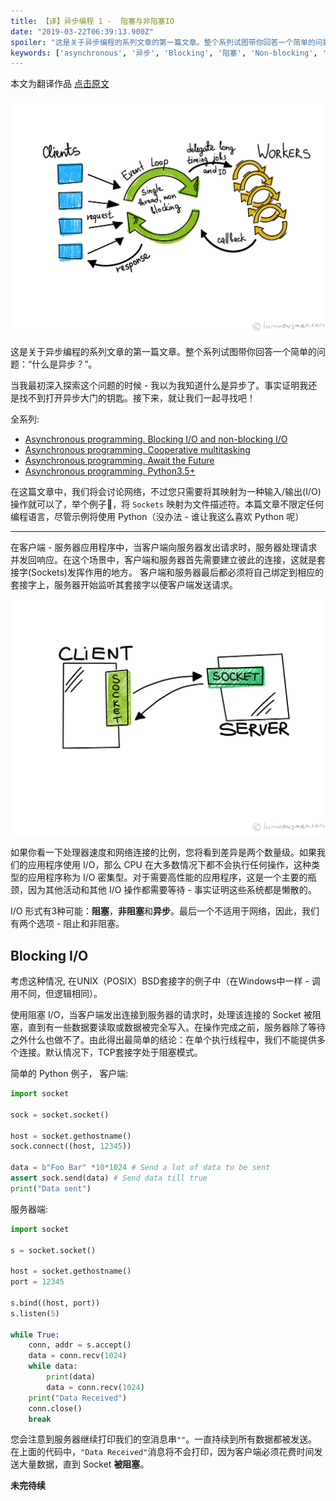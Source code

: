 ```yaml
---
title: 【译】异步编程 1 -  阻塞与非阻塞IO
date: "2019-03-22T06:39:13.900Z"
spoiler: "这是关于异步编程的系列文章的第一篇文章。整个系列试图带你回答一个简单的问题：“什么是异步？”。"
keywords: ['asynchronous', '异步', 'Blocking', '阻塞', 'Non-blocking', '非阻塞']
---
```


本文为翻译作品 [点击原文](https://luminousmen.com/post/asynchronous-programming-blocking-and-non-blocking)

![asynchronous-programming](./asynchronous-programming.jpg)

这是关于异步编程的系列文章的第一篇文章。整个系列试图带你回答一个简单的问题：“什么是异步？”。

当我最初深入探索这个问题的时候 - 我以为我知道什么是异步了。事实证明我还是找不到打开异步大门的钥匙。接下来，就让我们一起寻找吧！

全系列: 
* [Asynchronous programming. Blocking I/O and non-blocking I/O](https://luminousmen.com/post/asynchronous-programming-blocking-and-non-blocking)
* [Asynchronous programming. Cooperative multitasking](https://luminousmen.com/post/asynchronous-programming-cooperative-multitasking)
* [Asynchronous programming. Await the Future](https://luminousmen.com/post/asynchronous-programming-await-the-future)
* [Asynchronous programming. Python3.5+](https://luminousmen.com/post/asynchronous-programming-python3.5)

在这篇文章中，我们将会讨论网络，不过您只需要将其映射为一种输入/输出(I/O)操作就可以了，举个例子🌰，将 ```Sockets``` 映射为文件描述符。本篇文章不限定任何编程语言，尽管示例将使用 Python（没办法 - 谁让我这么喜欢 Python 呢）
- - -

在客户端 - 服务器应用程序中，当客户端向服务器发出请求时，服务器处理请求并发回响应。在这个场景中，客户端和服务器首先需要建立彼此的连接，这就是套接字(Sockets)发挥作用的地方。
客户端和服务器最后都必须将自己绑定到相应的套接字上，服务器开始监听其套接字以便客户端发送请求。

![title2asynchronous-programming-blocking-and-non-blocking-1](./asynchronous-programming-blocking-and-non-blocking-1.jpg)

如果你看一下处理器速度和网络连接的比例，您将看到差异是两个数量级。如果我们的应用程序使用 I/O，那么 CPU 在大多数情况下都不会执行任何操作，这种类型的应用程序称为 I/O 密集型。对于需要高性能的应用程序，这是一个主要的瓶颈，因为其他活动和其他 I/O 操作都需要等待 - 事实证明这些系统都是懒散的。

I/O 形式有3种可能：**阻塞**，**非阻塞**和**异步**。最后一个不适用于网络，因此，我们有两个选项 - 阻止和非阻塞。

## Blocking I/O ##

考虑这种情况, 在UNIX（POSIX）BSD套接字的例子中（在Windows中一样 - 调用不同，但逻辑相同）。

使用阻塞 I/O，当客户端发出连接到服务器的请求时，处理该连接的 Socket 被阻塞，直到有一些数据要读取或数据被完全写入。在操作完成之前，服务器除了等待之外什么也做不了。由此得出最简单的结论：在单个执行线程中，我们不能提供多个连接。默认情况下，TCP套接字处于阻塞模式。

简单的 Python 例子， 客户端: 
```python
import socket

sock = socket.socket()

host = socket.gethostname()
sock.connect((host, 12345))

data = b"Foo Bar" *10*1024 # Send a lot of data to be sent
assert sock.send(data) # Send data till true
print("Data sent")
```

服务器端:
```python
import socket

s = socket.socket()

host = socket.gethostname()
port = 12345

s.bind((host, port))
s.listen(5)

while True:
	conn, addr = s.accept()
	data = conn.recv(1024)	
	while data:
		print(data)
		data = conn.recv(1024)
	print("Data Received")
	conn.close()
	break
```
您会注意到服务器继续打印我们的空消息串`""`。一直持续到所有数据都被发送。在上面的代码中，`"Data Received"`消息将不会打印，因为客户端必须花费时间发送大量数据，直到 Socket **被阻塞**。


****未完待续****